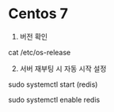 # Centos 7



1. 버전 확인 

cat /etc/os-release

2.  서버 재부팅 시 자동 시작 설정

sudo systemctl start (redis)

sudo systemctl enable redis
